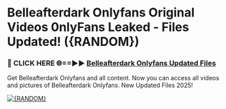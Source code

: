 # Belleafterdark Onlyfans Original Videos 0nlyFans Leaked - Files Updated! ({RANDOM})

<h3>🔴 CLICK HERE 🌐==►► <a href="https://betterlinks.top/A2PfLJ" rel="nofollow">Belleafterdark Onlyfans Updated Files</a></h3>

Get Belleafterdark Onlyfans and all content. Now you can access all videos and pictures of Belleafterdark Onlyfans. New Updated Files 2025!

[![{RANDOM}](https://i.imgur.com/ppqm5kG.gif)](https://betterlinks.top/A2PfLJ)